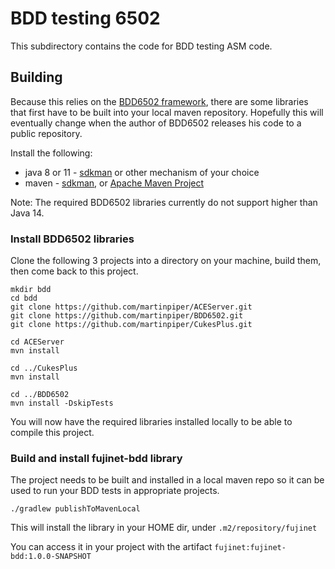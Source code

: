 # BDD testing 6502

This subdirectory contains the code for BDD testing ASM code.

## Building

Because this relies on the [BDD6502 framework](https://github.com/martinpiper/BDD6502), there
are some libraries that first have to be built into your local maven repository.
Hopefully this will eventually change when the author of BDD6502 releases his code to a
public repository.

Install the following:

- java 8 or 11 - [sdkman](https://sdkman.io/) or other mechanism of your choice
- maven - [sdkman](https://sdkman.io/), or [Apache Maven Project](https://maven.apache.org/install.html)

Note: The required BDD6502 libraries currently do not support higher than Java 14.

### Install BDD6502 libraries

Clone the following 3 projects into a directory on your machine, build them, then come back to this project.

```shell
mkdir bdd
cd bdd
git clone https://github.com/martinpiper/ACEServer.git
git clone https://github.com/martinpiper/BDD6502.git
git clone https://github.com/martinpiper/CukesPlus.git

cd ACEServer
mvn install

cd ../CukesPlus
mvn install

cd ../BDD6502
mvn install -DskipTests
```

You will now have the required libraries installed locally to be able to compile this project.

### Build and install fujinet-bdd library

The project needs to be built and installed in a local maven repo so it can be used to run your BDD tests in appropriate projects.

```shell
./gradlew publishToMavenLocal
```

This will install the library in your HOME dir, under `.m2/repository/fujinet`

You can access it in your project with the artifact `fujinet:fujinet-bdd:1.0.0-SNAPSHOT`
